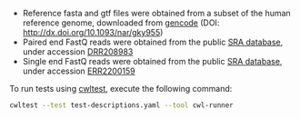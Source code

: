 - Reference fasta and gtf files were obtained from a subset of the human reference genome, downloaded from [gencode](https://www.gencodegenes.org/) (DOI: http://dx.doi.org/10.1093/nar/gky955)
- Paired end FastQ reads were obtained from the public [SRA database](https://www.ncbi.nlm.nih.gov/home/about/policies/), under accession [DRR208983](https://www.ncbi.nlm.nih.gov/sra/?term=DRR208983)
- Single end FastQ reads were obtained from the public [SRA database](https://www.ncbi.nlm.nih.gov/home/about/policies/), under accession [ERR2200159](https://www.ncbi.nlm.nih.gov/sra/?term=ERR2200159)

To run tests using [cwltest](https://github.com/common-workflow-language/cwltest), execute the following command:

```bash
cwltest --test test-descriptions.yaml --tool cwl-runner
```

